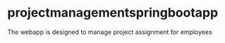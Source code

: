 # projectmanagementspringbootapp
 The webapp is designed to manage project assignment for employees
